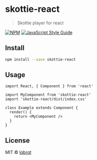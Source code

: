 # skottie-react

> Skottie player for react

[![NPM](https://img.shields.io/npm/v/skottie-react.svg)](https://www.npmjs.com/package/skottie-react) [![JavaScript Style Guide](https://img.shields.io/badge/code_style-standard-brightgreen.svg)](https://standardjs.com)

## Install

```bash
npm install --save skottie-react
```

## Usage

```tsx
import React, { Component } from 'react'

import MyComponent from 'skottie-react'
import 'skottie-react/dist/index.css'

class Example extends Component {
  render() {
    return <MyComponent />
  }
}
```

## License

MIT © [lqbrqt](https://github.com/lqbrqt)
